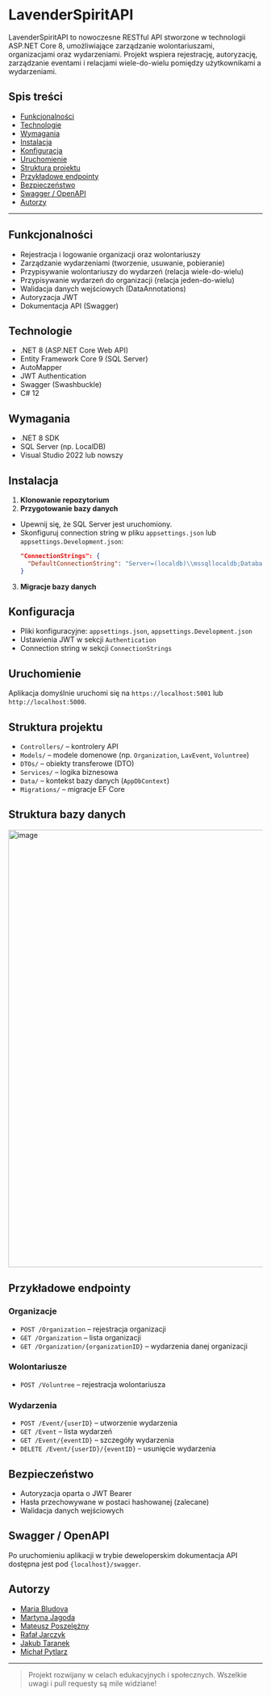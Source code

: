 # LavenderSpiritAPI

LavenderSpiritAPI to nowoczesne RESTful API stworzone w technologii ASP.NET Core 8, umożliwiające zarządzanie wolontariuszami, organizacjami oraz wydarzeniami. Projekt wspiera rejestrację, autoryzację, zarządzanie eventami i relacjami wiele-do-wielu pomiędzy użytkownikami a wydarzeniami.

## Spis treści

- [Funkcjonalności](#funkcjonalności)
- [Technologie](#technologie)
- [Wymagania](#wymagania)
- [Instalacja](#instalacja)
- [Konfiguracja](#konfiguracja)
- [Uruchomienie](#uruchomienie)
- [Struktura projektu](#struktura-projektu)
- [Przykładowe endpointy](#przykładowe-endpointy)
- [Bezpieczeństwo](#bezpieczeństwo)
- [Swagger / OpenAPI](#swagger--openapi)
- [Autorzy](#autorzy)

---

## Funkcjonalności

- Rejestracja i logowanie organizacji oraz wolontariuszy
- Zarządzanie wydarzeniami (tworzenie, usuwanie, pobieranie)
- Przypisywanie wolontariuszy do wydarzeń (relacja wiele-do-wielu)
- Przypisywanie wydarzeń do organizacji (relacja jeden-do-wielu)
- Walidacja danych wejściowych (DataAnnotations)
- Autoryzacja JWT
- Dokumentacja API (Swagger)

## Technologie

- .NET 8 (ASP.NET Core Web API)
- Entity Framework Core 9 (SQL Server)
- AutoMapper
- JWT Authentication
- Swagger (Swashbuckle)
- C# 12

## Wymagania

- .NET 8 SDK
- SQL Server (np. LocalDB)
- Visual Studio 2022 lub nowszy

## Instalacja

1. **Klonowanie repozytorium**
2. **Przygotowanie bazy danych**
- Upewnij się, że SQL Server jest uruchomiony.
- Skonfiguruj connection string w pliku `appsettings.json` lub `appsettings.Development.json`:
  ```json
  "ConnectionStrings": {
    "DefaultConnectionString": "Server=(localdb)\\mssqllocaldb;Database=LavenderSpiritDb;Trusted_Connection=True;"
  }
  ```

3. **Migracje bazy danych**

## Konfiguracja

- Pliki konfiguracyjne: `appsettings.json`, `appsettings.Development.json`
- Ustawienia JWT w sekcji `Authentication`
- Connection string w sekcji `ConnectionStrings`

## Uruchomienie
Aplikacja domyślnie uruchomi się na `https://localhost:5001` lub `http://localhost:5000`.

## Struktura projektu

- `Controllers/` – kontrolery API
- `Models/` – modele domenowe (np. `Organization`, `LavEvent`, `Voluntree`)
- `DTOs/` – obiekty transferowe (DTO)
- `Services/` – logika biznesowa
- `Data/` – kontekst bazy danych (`AppDbContext`)
- `Migrations/` – migracje EF Core

## Struktura bazy danych
<img width="1042" height="868" alt="image" src="https://github.com/user-attachments/assets/f39fcb2a-edd7-4b8e-ac29-6366aec8e812" />

## Przykładowe endpointy

### Organizacje

- `POST /Organization` – rejestracja organizacji
- `GET /Organization` – lista organizacji
- `GET /Organization/{organizationID}` – wydarzenia danej organizacji

### Wolontariusze

- `POST /Voluntree` – rejestracja wolontariusza

### Wydarzenia

- `POST /Event/{userID}` – utworzenie wydarzenia
- `GET /Event` – lista wydarzeń
- `GET /Event/{eventID}` – szczegóły wydarzenia
- `DELETE /Event/{userID}/{eventID}` – usunięcie wydarzenia

## Bezpieczeństwo

- Autoryzacja oparta o JWT Bearer
- Hasła przechowywane w postaci hashowanej (zalecane)
- Walidacja danych wejściowych

## Swagger / OpenAPI

Po uruchomieniu aplikacji w trybie deweloperskim dokumentacja API dostępna jest pod `{localhost}/swagger`.

## Autorzy
- [Maria Bludova](https://github.com/longlongint24)
- [Martyna Jagoda](https://github.com/martynajagoda)
- [Mateusz Poszelężny](https://github.com/Mitfort)
- [Rafał Jarczyk](https://github.com/RafDrzej)
- [Jakub Taranek](https://github.com/QbaTa)
- [Michał Pytlarz](https://github.com/MichalPytlarz)

---

> Projekt rozwijany w celach edukacyjnych i społecznych. Wszelkie uwagi i pull requesty są mile widziane!
